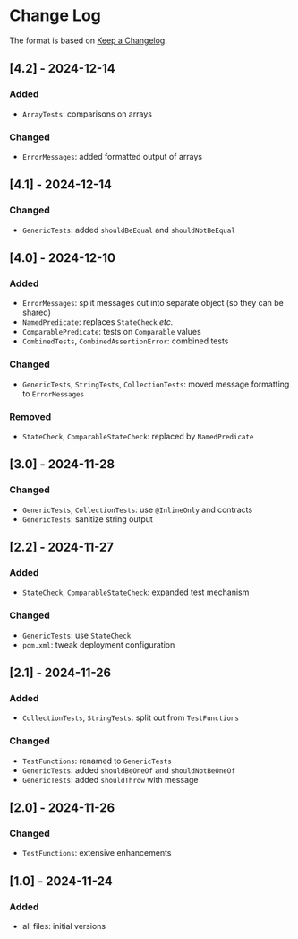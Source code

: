 # Change Log

The format is based on [Keep a Changelog](http://keepachangelog.com/).

## [4.2] - 2024-12-14
### Added
- `ArrayTests`: comparisons on arrays
### Changed
- `ErrorMessages`: added formatted output of arrays

## [4.1] - 2024-12-14
### Changed
- `GenericTests`: added `shouldBeEqual` and `shouldNotBeEqual`

## [4.0] - 2024-12-10
### Added
- `ErrorMessages`: split messages out into separate object (so they can be shared)
- `NamedPredicate`: replaces `StateCheck` _etc._
- `ComparablePredicate`: tests on `Comparable` values
- `CombinedTests`, `CombinedAssertionError`: combined tests
### Changed
- `GenericTests`, `StringTests`, `CollectionTests`: moved message formatting to `ErrorMessages`
### Removed
- `StateCheck`, `ComparableStateCheck`: replaced by `NamedPredicate`

## [3.0] - 2024-11-28
### Changed
- `GenericTests`, `CollectionTests`: use `@InlineOnly` and contracts
- `GenericTests`: sanitize string output

## [2.2] - 2024-11-27
### Added
- `StateCheck`, `ComparableStateCheck`: expanded test mechanism
### Changed
- `GenericTests`: use `StateCheck`
- `pom.xml`: tweak deployment configuration

## [2.1] - 2024-11-26
### Added
- `CollectionTests`, `StringTests`: split out from `TestFunctions`
### Changed
- `TestFunctions`: renamed to `GenericTests`
- `GenericTests`: added `shouldBeOneOf` and `shouldNotBeOneOf`
- `GenericTests`: added `shouldThrow` with message

## [2.0] - 2024-11-26
### Changed
- `TestFunctions`: extensive enhancements

## [1.0] - 2024-11-24
### Added
- all files: initial versions

